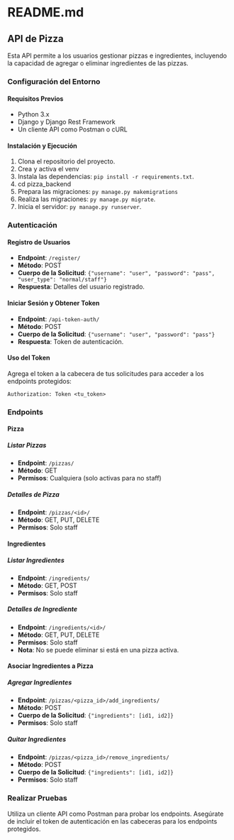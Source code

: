 
# README.md

## API de Pizza

Esta API permite a los usuarios gestionar pizzas e ingredientes, incluyendo la capacidad de agregar o eliminar ingredientes de las pizzas.

### Configuración del Entorno

#### Requisitos Previos
- Python 3.x
- Django y Django Rest Framework
- Un cliente API como Postman o cURL

#### Instalación y Ejecución
1. Clona el repositorio del proyecto.
2. Crea y activa el venv
3. Instala las dependencias: `pip install -r requirements.txt`.
4. cd pizza_backend
5. Prepara las migraciones: `py manage.py makemigrations`
5. Realiza las migraciones: `py manage.py migrate`.
6. Inicia el servidor: `py manage.py runserver`.

### Autenticación

#### Registro de Usuarios
- **Endpoint**: `/register/`
- **Método**: POST
- **Cuerpo de la Solicitud**: `{"username": "user", "password": "pass", "user_type": "normal/staff"}`
- **Respuesta**: Detalles del usuario registrado.

#### Iniciar Sesión y Obtener Token
- **Endpoint**: `/api-token-auth/`
- **Método**: POST
- **Cuerpo de la Solicitud**: `{"username": "user", "password": "pass"}`
- **Respuesta**: Token de autenticación.

#### Uso del Token
Agrega el token a la cabecera de tus solicitudes para acceder a los endpoints protegidos:
```
Authorization: Token <tu_token>
```

### Endpoints

#### Pizza

##### Listar Pizzas
- **Endpoint**: `/pizzas/`
- **Método**: GET
- **Permisos**: Cualquiera (solo activas para no staff)

##### Detalles de Pizza
- **Endpoint**: `/pizzas/<id>/`
- **Método**: GET, PUT, DELETE
- **Permisos**: Solo staff

#### Ingredientes

##### Listar Ingredientes
- **Endpoint**: `/ingredients/`
- **Método**: GET, POST
- **Permisos**: Solo staff

##### Detalles de Ingrediente
- **Endpoint**: `/ingredients/<id>/`
- **Método**: GET, PUT, DELETE
- **Permisos**: Solo staff
- **Nota**: No se puede eliminar si está en una pizza activa.

#### Asociar Ingredientes a Pizza

##### Agregar Ingredientes
- **Endpoint**: `/pizzas/<pizza_id>/add_ingredients/`
- **Método**: POST
- **Cuerpo de la Solicitud**: `{"ingredients": [id1, id2]}`
- **Permisos**: Solo staff

##### Quitar Ingredientes
- **Endpoint**: `/pizzas/<pizza_id>/remove_ingredients/`
- **Método**: POST
- **Cuerpo de la Solicitud**: `{"ingredients": [id1, id2]}`
- **Permisos**: Solo staff

### Realizar Pruebas

Utiliza un cliente API como Postman para probar los endpoints. Asegúrate de incluir el token de autenticación en las cabeceras para los endpoints protegidos.
